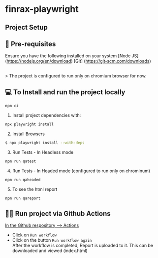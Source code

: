 # finrax-playwright

## Project Setup

## 📩 Pre-requisites

Ensure you have the following installed on your system
[Node JS] (https://nodejs.org/en/download)
[Git] (https://git-scm.com/downloads)

 <br />
> The project is configured to run only on chromium browser for now.
 <br />

## 💻 To Install and run the project locally

```bash
npm ci
```

1. Install project dependencies with:

```bash
npx playwright install
```

2. Install Browsers

```bash
$ npx playwright install --with-deps
```

3. Run Tests - In Headless mode

```bash
npm run qatest
```

4. Run Tests - In Headed mode (configured to run only on chrominum)

```bash
npm run qaheaded
```

5. To see the html report

```bash
npm run qareport
```

## 🏃‍♀️ Run project via Github Actions

[In the Github respository --> Actions]()

- Click on `Run workflow`
- Click on the button `Run workflow again`
  <br />
  After the workflow is completed, Report is uploaded to it. This can be downloaded and viewed (index.html)
